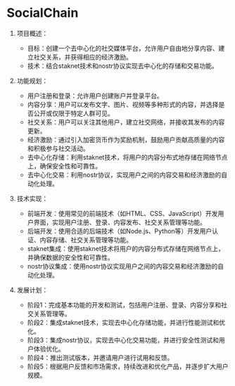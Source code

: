 # SocialChain

1. 项目概述：
   - 目标：创建一个去中心化的社交媒体平台，允许用户自由地分享内容、建立社交关系，并获得相应的经济激励。
   - 技术：结合staknet技术和nostr协议实现去中心化的存储和交易功能。

2. 功能规划：
   - 用户注册和登录：允许用户创建账户并登录平台。
   - 内容分享：用户可以发布文字、图片、视频等多种形式的内容，并选择是否公开或仅限于特定人群可见。
   - 社交关系：用户可以关注其他用户，建立社交网络，并接收其发布的内容更新。
   - 经济激励：通过引入加密货币作为奖励机制，鼓励用户贡献高质量的内容和积极参与社交活动。
   - 去中心化存储：利用staknet技术，将用户的内容分布式地存储在网络节点上，确保安全性和可靠性。
   - 去中心化交易：利用nostr协议，实现用户之间的内容交易和经济激励的自动化处理。

3. 技术实现：
   - 前端开发：使用常见的前端技术（如HTML、CSS、JavaScript）开发用户界面，实现用户注册、登录、内容发布、社交关系管理等功能。
   - 后端开发：使用合适的后端技术（如Node.js、Python等）开发用户认证、内容存储、社交关系管理等功能。
   - staknet集成：使用staknet技术将用户的内容分布式存储在网络节点上，并确保数据的安全性和可靠性。
   - nostr协议集成：使用nostr协议实现用户之间的内容交易和经济激励的自动化处理。

4. 发展计划：
   - 阶段1：完成基本功能的开发和测试，包括用户注册、登录、内容分享和社交关系管理等。
   - 阶段2：集成staknet技术，实现去中心化存储功能，并进行性能测试和优化。
   - 阶段3：集成nostr协议，实现去中心化交易功能，并进行安全性测试和用户体验优化。
   - 阶段4：推出测试版本，并邀请用户进行试用和反馈。
   - 阶段5：根据用户反馈和市场需求，持续改进和优化产品，并逐步扩大用户规模。
